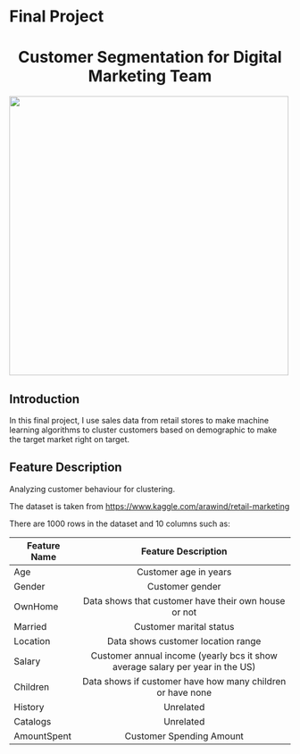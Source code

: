 # Final Project

# <h1><center>Customer Segmentation for Digital Marketing Team </center></h1>

<img src="https://cdn.liveagent.com/app/uploads/2019/11/Segmentation-2.png" width=500> 

## Introduction
In this final project, I use sales data from retail stores to make machine learning algorithms to cluster customers based on demographic to make the target market right on target.

## Feature Description
Analyzing customer behaviour for clustering.

The dataset is taken from https://www.kaggle.com/arawind/retail-marketing

There are 1000 rows in the dataset and 10 columns such as:

|Feature Name   |Feature Description     |
| ------------- |:--------------: | 
| Age      | Customer age in years | 
| Gender      | Customer gender | 
| OwnHome | Data shows that customer have their own house or not | 
| Married | Customer marital status       | 
| Location | Data shows customer location range       | 
| Salary | Customer annual income (yearly bcs it show average salary per year in the US)      | 
| Children | Data shows if customer have how many children or have none       | 
| History | Unrelated        | 
| Catalogs | Unrelated       | 
| AmountSpent | Customer Spending Amount        | 
